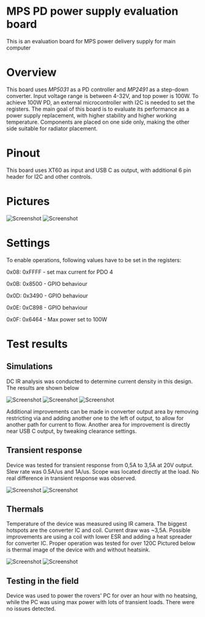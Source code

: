 # MPS PD power supply evaluation board
This is an evaluation board for MPS power delivery supply for main computer

# Overview
This board uses *MP5031* as a PD controller and *MP2491* as a step-down converter. Input voltage range is between 4-32V, and top power is 100W.
To achieve 100W PD, an external microcontroller with I2C is needed to set the registers.
The main goal of this board is to evaluate its performance as a power supply replacement, with higher stability and higher working temperature.
Components are placed on one side only, making the other side suitable for radiator placement.

# Pinout
This board uses XT60 as input and USB C as output, with additional 6 pin header for I2C and other controls.

# Pictures
![Screenshot](Images/Top.png)
![Screenshot](Images/Dimensions.png)

# Settings
To enable operations, following values have to be set in the registers:

0x08: 0xFFFF    -   set max current for PDO 4

0x0B: 0x8500    -   GPIO behaviour    

0x0D: 0x3490    -   GPIO behaviour

0x0E: 0xC898    -   GPIO behaviour

0x0F: 0x6464    -   Max power set to 100W

# Test results

## Simulations
DC IR analysis was conducted to determine current density in this design. The results are shown below

![Screenshot](Images/Sim1.png)
![Screenshot](Images/Sim2.png)
![Screenshot](Images/Sim3.png)

Additional improvements can be made in converter output area by removing restricting via and adding another one to the left of output, to allow for another path for current to flow.
Another area for improvement is directly near USB C output, by tweaking clearance settings.

## Transient response

Device was tested for transient response from 0,5A to 3,5A at 20V output.
Slew rate was 0.5A/us and 1A/us. Scope was located directly at the load.
No real difference in transient response was observed.

![Screenshot](Images/0.5A_us.jpg)
![Screenshot](Images/1A_us.jpg)

## Thermals 

Temperature of the device was measured using IR camera.
The biggest hotspots are the converter IC and coil.
Current draw was ~3,5A.
Possible improvements are using a coil with lower ESR and adding a heat spreader for converter IC.
Proper operation was tested for over 120C
Pictured below is thermal image of the device with and without heatsink.

![Screenshot](Images/Heatsink.jpg)
![Screenshot](Images/No_Heatsink.jpg)

## Testing in the field

Device was used to power the rovers' PC for over an hour with no heatsing, while the PC was using max power with lots of transient loads.
There were no issues detected.